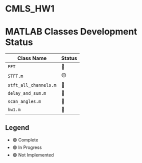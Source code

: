 # CMLS_HW1


# MATLAB Classes Development Status

| Class Name                             | Status       |
|---------------------------------------|--------------------------|
| `FFT`                                 | :red_circle: |
| `STFT.m`                              | :yellow_circle:  |
| `stft_all_channels.m`                 | :red_circle:  |
| `delay_and_sum.m`                     | :red_circle: |
| `scan_angles.m`                       | :red_circle:|
| `hw1.m`                               | :red_circle: |

## Legend

- :green_circle: Complete
- :green_circle: In Progress
- :green_circle: Not Implemented
